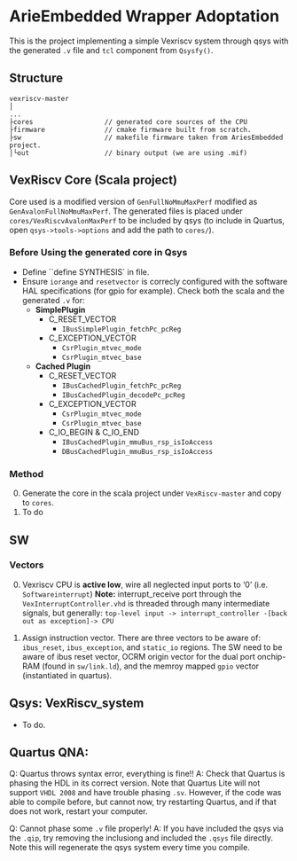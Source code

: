# ArieEmbedded Wrapper Adoptation

This is the project implementing a simple Vexriscv system through qsys with the generated `.v` file and `tcl` component from `Qsysfy()`.

## Structure

```
vexriscv-master
│
...
├cores                  // generated core sources of the CPU
├firmware               // cmake firmware built from scratch. 
├sw                     // makefile firmware taken from AriesEmbedded project.
│└out                   // binary output (we are using .mif)
```

## VexRiscv Core (Scala project)

Core used is a modified version of `GenFullNoMmuMaxPerf` modified as `GenAvalonFullNoMmuMaxPerf`. The generated files is placed under `cores/VexRiscvAvalonMaxPerf` to be included by qsys (to include in Quartus, open `qsys->tools->options` and add the path to `cores/`).

### Before Using the generated core in Qsys

- Define ``define SYNTHESIS` in file.
- Ensure `iorange` and `resetvector` is correcly configured with the software HAL specifications (for gpio for example). Check both the scala and the generated `.v` for:
  - **SimplePlugin**
    - C_RESET_VECTOR
      - `IBusSimplePlugin_fetchPc_pcReg`
    - C_EXCEPTION_VECTOR
      - `CsrPlugin_mtvec_mode`
      - `CsrPlugin_mtvec_base`
  - **Cached Plugin**
    - C_RESET_VECTOR
      - `IBusCachedPlugin_fetchPc_pcReg`
      - `IBusCachedPlugin_decodePc_pcReg`
    - C_EXCEPTION_VECTOR
      - `CsrPlugin_mtvec_mode`
      - `CsrPlugin_mtvec_base`
    - C_IO_BEGIN & C_IO_END
      - `IBusCachedPlugin_mmuBus_rsp_isIoAccess`
      - `DBusCachedPlugin_mmuBus_rsp_isIoAccess`

### Method

0. Generate the core in the scala project under `VexRiscv-master` and copy to `cores`.
1. To do

## SW

### Vectors

0) Vexriscv CPU is **active low**, wire all neglected input ports to ‘0’ (i.e. `Softwareinterrupt`)
    **Note:** interrupt_receive port through the `VexInterruptController.vhd` is threaded through many intermediate signals, but generally: `top-level input -> interrupt_controller -[back out as exception]-> CPU`

1) Assign instruction vector. There are three vectors to be aware of: `ibus_reset`, `ibus_exception`, and `static_io` regions. The SW need to be aware of ibus reset vector, OCRM origin vector for the dual port onchip-RAM (found in `sw/link.ld`), and the memroy mapped `gpio` vector (instantiated in quartus).

## Qsys: VexRiscv_system

- To do.

## Quartus QNA:

Q: Quartus throws syntax error, everything is fine!!
A: Check that Quartus is phasing the HDL in its correct version. Note that Quartus Lite will not support `VHDL 2008` and have trouble phasing `.sv`. However, if the code was able to compile before, but cannot now, try restarting Quartus, and if that does not work, restart your computer.

Q: Cannot phase some `.v` file properly!
A: If you have included the qsys via the `.qip`, try removing the inclusiong and included the `.qsys` file directly. Note this will regenerate the qsys system every time you compile.